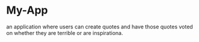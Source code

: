 # My-App
an application where users can create quotes and have those quotes voted on whether they are terrible or are inspirationa.
